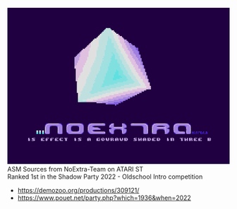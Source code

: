 ![ShorTy](https://github.com/NoExtra-Team/Sources/blob/master/DEMOS/2022/SO_FAST/SF_INTRO-02.png)<br>
ASM Sources from NoExtra-Team on ATARI ST<br>
Ranked 1st in the Shadow Party 2022 - Oldschool Intro competition<br>
- https://demozoo.org/productions/309121/
- https://www.pouet.net/party.php?which=1936&when=2022
